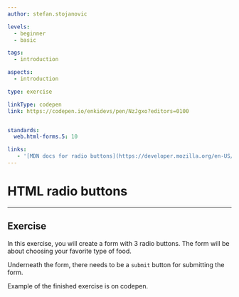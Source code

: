 ```yaml
---
author: stefan.stojanovic

levels:
  - beginner
  - basic

tags:
  - introduction

aspects:
  - introduction

type: exercise

linkType: codepen
link: https://codepen.io/enkidevs/pen/NzJgxo?editors=0100


standards:
  web.html-forms.5: 10

links:
   - '[MDN docs for radio buttons](https://developer.mozilla.org/en-US/docs/Web/HTML/Element/input/radio){website}'
---
```

# HTML radio buttons
---

## Exercise
In this exercise, you will create a form with 3 radio buttons. The form will be about choosing your favorite type of food.

Underneath the form, there needs to be a `submit` button for submitting the form. 

Example of the finished exercise is on codepen.
